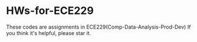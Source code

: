 # HWs-for-ECE229
These codes are assignments in ECE229(Comp-Data-Analysis-Prod-Dev)
If you think it's helpful, please star it.
